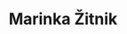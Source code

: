 ---
SICRIS: 15295
draft: false
fixName: marinka_žitnik
lab: Laboratorij za bioinformatiko
labPos: Član laboratorija
location: R3.20 - Laboratorij LB
mailInfo: marinka.zitnik@fri.uni-lj.si
officeHours: null
profName: asist. dr. Marinka Žitnik
profTitle: Raziskovalec
telephoneInfo: null
title: Marinka Žitnik
---